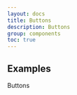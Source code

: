 ```yaml
---
layout: docs
title: Buttons
description: Buttons
group: components
toc: true
---
```


## Examples

Buttons
